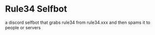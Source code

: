 # Rule34 Selfbot
a discord selfbot that grabs rule34 from rule34.xxx and then spams it to people or servers
